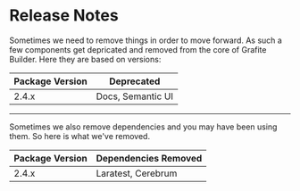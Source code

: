 # Release Notes

Sometimes we need to remove things in order to move forward. As such a few components get depricated and removed from the core of Grafite Builder. Here they are based on versions:

| Package Version | Deprecated |
|-----------------|-------------|
| 2.4.x | Docs, Semantic UI  |

----

Sometimes we also remove dependencies and you may have been using them. So here is what we've removed.

| Package Version | Dependencies Removed |
|-----------------|-----------------|
| 2.4.x | Laratest, Cerebrum |